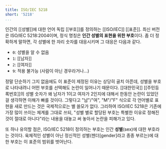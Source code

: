 ```yaml
---
title: ISO/IEC 5218
short: '5218'
...
```


인간의 [[성별]]에 대한 언어 독립 [[부호]]를 정의하는 [[ISO/IEC]] [[표준]]. 최신 버전은 ISO/IEC 5218:2004이며, 정식 명칭은 **인간 성별의 표현을 위한 부호**이다. 좀 더 정확하게 말하면, 각 성별에 한 자리 숫자를 대응시키며 그 대응은 다음과 같다.

* `0`: 성별을 알 수 없음
* `1`: [[남자]]
* `2`: [[여자]]
* `9`: 적용 불가능 (사람이 아닌 경우라거나...)

정말 단순하기 그지 없음에도 이 표준이 제정된 이유는 상당히 골치 아픈데, 성별을 부호로 나타내려니 어떤 부호를 선택해도 논란이 일어나기 때문이다. [[대한민국]] [[주민등록번호]]의 성별 숫자가 왜 남자가 1이고 여자가 2인지에 대해서 한동안 논란이 있었던 걸 생각하면 이해가 빠를 것이다. 그렇다고 "남"/"여", "M"/"F" 식으로 각 언어별로 표현을 새로 만드는 것은 국제적으로는 별 쓸모가 없다. 그리하여 ISO/IEC 5218은 기존에 가장 많이 쓰이는 체계를 그대로 쓰되, "성별 별로 할당된 부호는 특별한 이유로 정해진 것이 절대로 아니다"라는 내용을 대놓고 써 놓아서 논란을 피해가고 있다.

또 하나 유의할 점은, ISO/IEC 5218이 정의하는 부호는 인간 **성별**(sex)에 대한 부호라는 것이다. 육체적인 성별이 아닌 정신적인 성별(젠더[gender]라고 종종 부르는)에 대한 부호는 이 표준의 범위를 벗어난다.

